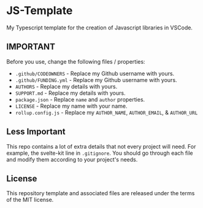 # JS-Template

My Typescript template for the creation of Javascript libraries in VSCode.

## IMPORTANT
Before you use, change the following files / properties:

  * `.github/CODEOWNERS` - Replace my Github username with yours.
  * `.github/FUNDING.yml` - Replace my Github username with yours.
  * `AUTHORS` - Replace my details with yours.
  * `SUPPORT.md` - Replace my details with yours.
  * `package.json` - Replace `name` and `author` properties.
  * `LICENSE` - Replace my name with your name.
  * `rollup.config.js` - Replace my `AUTHOR_NAME`, `AUTHOR_EMAIL`, & `AUTHOR_URL`

## Less Important
This repo contains a lot of extra details that not every project will need. For example, the svelte-kit line in `.gitignore`. You should go through each file and modify them according to your project's needs.

## License
This repository template and associated files are released under the terms of the MIT license.
